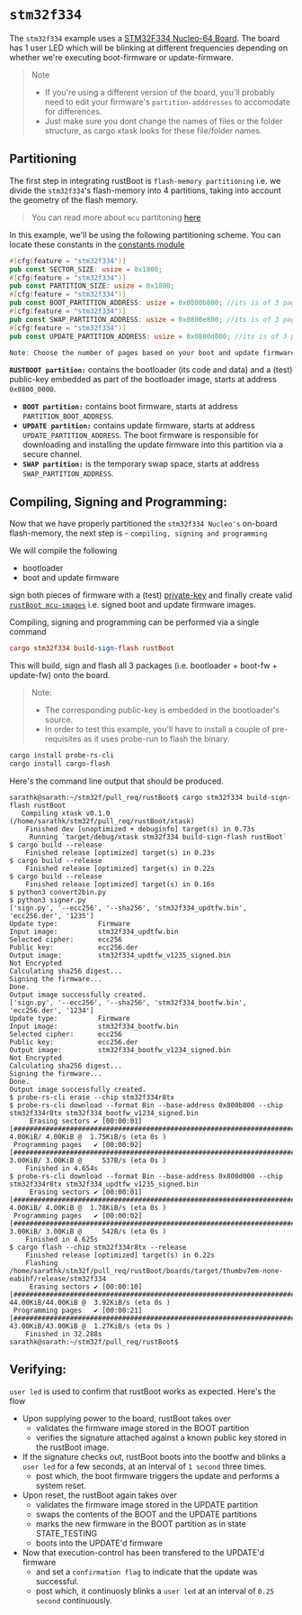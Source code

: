 # `stm32f334`

The `stm32f334` example uses a [STM32F334 Nucleo-64 Board](https://www.st.com/en/evaluation-tools/nucleo-f334r8.html). The board has 1 user LED which will be blinking at different frequencies depending on whether we're executing boot-firmware or update-firmware.

> Note 
> - If you're using a different version of the board, you'll probably need to edit your firmware's `partition-adddresses` to accomodate for differences. 
> - Just make sure you dont change the names of files or the folder structure, as cargo xtask looks for these file/folder names.

 ## Partitioning

The first step in integrating rustBoot is `flash-memory partitioning` i.e. we divide the `stm32f334`'s flash-memory into 4 partitions, taking into account the geometry of the flash memory. 

> You can read more about `mcu` partitoning [here](../arch/partitions.md#micro-controller-partitions)

In this example, we'll be using the following partitioning scheme. You can locate these constants in the [constants module](https://github.com/nihalpasham/rustBoot/blob/main/rustBoot/src/constants.rs)

```rust
#[cfg(feature = "stm32f334")]
pub const SECTOR_SIZE: usize = 0x1800; 
#[cfg(feature = "stm32f334")]
pub const PARTITION_SIZE: usize = 0x1800;
#[cfg(feature = "stm32f334")]
pub const BOOT_PARTITION_ADDRESS: usize = 0x0800b800; //its is of 3 pages starting from this address as the boot firmware is 2.47KiB
#[cfg(feature = "stm32f334")]
pub const SWAP_PARTITION_ADDRESS: usize = 0x0800e800; //its is of 3 pages starting from this address
#[cfg(feature = "stm32f334")]
pub const UPDATE_PARTITION_ADDRESS: usize = 0x0800d000; //its is of 3 pages starting from this address as the update firmware is 2.50KiB

Note: Choose the number of pages based on your boot and update firmware sizes

```
 **`RUSTBOOT partition:`** contains the bootloader (its code and data) and a (test) public-key embedded as part of the bootloader image, starts at address `0x0800_0000`.
- **`BOOT partition:`** contains boot firmware, starts at address `PARTITION_BOOT_ADDRESS`.
- **`UPDATE partition:`** contains update firmware, starts at address `UPDATE_PARTITION_ADDRESS`. The boot firmware is responsible for downloading and installing the update firmware into this partition via a secure channel.
- **`SWAP partition:`** is the temporary swap space, starts at address `SWAP_PARTITION_ADDRESS`. 

## Compiling, Signing and Programming: 

Now that we have properly partitioned the `stm32f334 Nucleo's` on-board flash-memory, the next step is - `compiling, signing and programming ` 

We will compile the following 
- bootloader 
- boot and update firmware

sign both pieces of firmware with a (test) [private-key](https://github.com/nihalpasham/rustBoot/tree/main/boards/rbSigner/keygen) and finally create valid [`rustBoot mcu-images`](../arch/images.md#mcu-image-format) i.e. signed boot and update firmware images.

Compiling, signing and programming can be performed via a single command

```MAC
cargo stm32f334 build-sign-flash rustBoot
```
This will build, sign and flash all 3 packages (i.e. bootloader + boot-fw + update-fw) onto the board.

> Note: 
> - The corresponding public-key is embedded in the bootloader's source.
> - In order to test this example, you'll have to install a couple of pre-requisites  as it uses probe-run to flash the binary.

```powershell
cargo install probe-rs-cli 
cargo install cargo-flash 
```
 
Here's the command line output that should be produced.

```
sarathk@sarath:~/stm32f/pull_req/rustBoot$ cargo stm32f334 build-sign-flash rustBoot
   Compiling xtask v0.1.0 (/home/sarathk/stm32f/pull_req/rustBoot/xtask)
    Finished dev [unoptimized + debuginfo] target(s) in 0.73s
     Running `target/debug/xtask stm32f334 build-sign-flash rustBoot`
$ cargo build --release
    Finished release [optimized] target(s) in 0.23s
$ cargo build --release
    Finished release [optimized] target(s) in 0.22s
$ cargo build --release
    Finished release [optimized] target(s) in 0.16s
$ python3 convert2bin.py
$ python3 signer.py
['sign.py', '--ecc256', '--sha256', 'stm32f334_updtfw.bin', 'ecc256.der', '1235']
Update type:          Firmware
Input image:          stm32f334_updtfw.bin
Selected cipher:      ecc256
Public key:           ecc256.der
Output image:         stm32f334_updtfw_v1235_signed.bin
Not Encrypted
Calculating sha256 digest...
Signing the firmware...
Done.
Output image successfully created.
['sign.py', '--ecc256', '--sha256', 'stm32f334_bootfw.bin', 'ecc256.der', '1234']
Update type:          Firmware
Input image:          stm32f334_bootfw.bin
Selected cipher:      ecc256
Public key:           ecc256.der
Output image:         stm32f334_bootfw_v1234_signed.bin
Not Encrypted
Calculating sha256 digest...
Signing the firmware...
Done.
Output image successfully created.
$ probe-rs-cli erase --chip stm32f334r8tx
$ probe-rs-cli download --format Bin --base-address 0x800b800 --chip stm32f334r8tx stm32f334_bootfw_v1234_signed.bin
     Erasing sectors ✔ [00:00:01] [#####################################################################################]  4.00KiB/ 4.00KiB @  1.75KiB/s (eta 0s )
 Programming pages   ✔ [00:00:02] [#####################################################################################]  3.00KiB/ 3.00KiB @     537B/s (eta 0s )
    Finished in 4.654s
$ probe-rs-cli download --format Bin --base-address 0x800d000 --chip stm32f334r8tx stm32f334_updtfw_v1235_signed.bin
     Erasing sectors ✔ [00:00:01] [#####################################################################################]  4.00KiB/ 4.00KiB @  1.78KiB/s (eta 0s )
 Programming pages   ✔ [00:00:02] [#####################################################################################]  3.00KiB/ 3.00KiB @     542B/s (eta 0s )
    Finished in 4.625s
$ cargo flash --chip stm32f334r8tx --release
    Finished release [optimized] target(s) in 0.22s
    Flashing /home/sarathk/stm32f/pull_req/rustBoot/boards/target/thumbv7em-none-eabihf/release/stm32f334
     Erasing sectors ✔ [00:00:10] [#####################################################################################] 44.00KiB/44.00KiB @  3.92KiB/s (eta 0s )
 Programming pages   ✔ [00:00:21] [#####################################################################################] 43.00KiB/43.00KiB @  1.27KiB/s (eta 0s )
    Finished in 32.288s
sarathk@sarath:~/stm32f/pull_req/rustBoot$ 
```

## Verifying:

`user led` is used to confirm that rustBoot works as expected. Here's the flow

- Upon supplying power to the board, rustBoot takes over 
    - validates the firmware image stored in the BOOT partition
    - verifies the signature attached against a known public key stored in the rustBoot image.
- If the signature checks out, rustBoot boots into the bootfw and blinks a `user led` for a few seconds, at an interval of `1 second` three times.
    - post which, the boot firmware triggers the update and performs a system reset. 
- Upon reset, the rustBoot again takes over 
    - validates the firmware image stored in the UPDATE partition 
    - swaps the contents of the BOOT and the UPDATE partitions
    - marks the new firmware in the BOOT partition as in state STATE_TESTING
    - boots into the UPDATE'd firmware 
- Now that execution-control has been transfered to the UPDATE'd firmware 
    - and set a `confirmation flag` to indicate that the update was successful.
    - post which, it continuosly blinks a `user led` at an interval of `0.25 second` continuously.